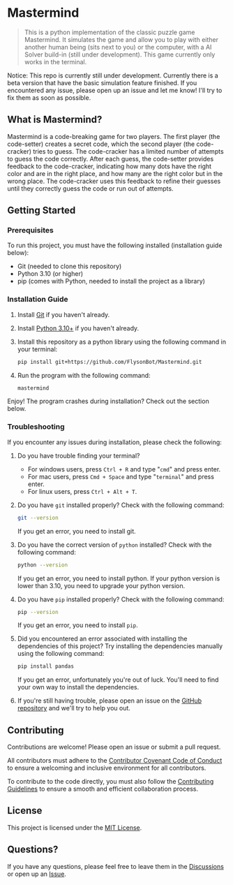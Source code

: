 # Mastermind

> This is a python implementation of the classic puzzle game Mastermind. It simulates the game and allow you to play with either another human being (sits next to you) or the computer, with a AI Solver build-in (still under development). This game currently only works in the terminal.

Notice: This repo is currently still under development. Currently there is a beta version that have the basic simulation feature finished. If you encountered any issue, please open up an issue and let me know! I'll try to fix them as soon as possible.

## What is Mastermind?

Mastermind is a code-breaking game for two players. The first player (the code-setter) creates a secret code, which the second player (the code-cracker) tries to guess. The code-cracker has a limited number of attempts to guess the code correctly. After each guess, the code-setter provides feedback to the code-cracker, indicating how many dots have the right color and are in the right place, and how many are the right color but in the wrong place. The code-cracker uses this feedback to refine their guesses until they correctly guess the code or run out of attempts.

## Getting Started

### Prerequisites

To run this project, you must have the following installed (installation guide below):

- Git (needed to clone this repository)
- Python 3.10 (or higher)
- pip (comes with Python, needed to install the project as a library)

### Installation Guide

1. Install [Git](https://git-scm.com/downloads) if you haven't already.

2. Install [Python 3.10+](https://www.python.org/downloads/) if you haven't already.

3. Install this repository as a python library using the following command in your terminal:

    ```bash
    pip install git+https://github.com/FlysonBot/Mastermind.git
    ```

4. Run the program with the following command:

    ```bash
    mastermind
    ```

Enjoy! The program crashes during installation? Check out the section below.

### Troubleshooting

If you encounter any issues during installation, please check the following:

1. Do you have trouble finding your terminal?

    - For windows users, press `Ctrl + R` and type "`cmd`" and press enter.
    - For mac users, press `Cmd + Space` and type "`terminal`" and press enter.
    - For linux users, press `Ctrl + Alt + T`.

2. Do you have `git` installed properly? Check with the following command:

    ```bash
    git --version
    ```

    If you get an error, you need to install git.

3. Do you have the correct version of `python` installed? Check with the following command:

    ```bash
    python --version
    ```

    If you get an error, you need to install python.
    If your python version is lower than 3.10, you need to upgrade your python version.

4. Do you have `pip` installed properly? Check with the following command:

    ```bash
    pip --version
    ```

    If you get an error, you need to install `pip`.

5. Did you encountered an error associated with installing the dependencies of this project? Try installing the dependencies manually using the following command:

    ```bash
    pip install pandas
    ```

    If you get an error, unfortunately you're out of luck. You'll need to find your own way to install the dependencies.

6. If you're still having trouble, please open an issue on the [GitHub repository](https://github.com/FlysonBot/Mastermind/issues) and we'll try to help you out.

## Contributing

Contributions are welcome! Please open an issue or submit a pull request.

All contributors must adhere to the [Contributor Covenant Code of Conduct](https://github.com/FlysonBot/Mastermind/blob/main/CODE_OF_CONDUCT.md) to ensure a welcoming and inclusive environment for all contributors.

To contribute to the code directly, you must also follow the [Contributing Guidelines](https://github.com/FlysonBot/Mastermind/blob/main/CONTRIBUTING.md) to ensure a smooth and efficient collaboration process.

## License

This project is licensed under the [MIT License](https://github.com/FlysonBot/Mastermind/blob/main/LICENSE).

## Questions?

If you have any questions, please feel free to leave them in the [Discussions](https://github.com/FlysonBot/Mastermind/discussions) or open up an [Issue](https://github.com/FlysonBot/Mastermind/issues).
